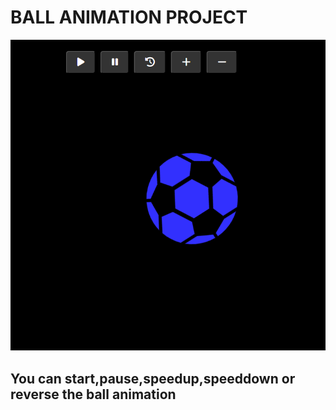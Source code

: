 # BALL ANIMATION PROJECT

<img src='images/ballanimation.png'>

## You can start,pause,speedup,speeddown or reverse the ball animation